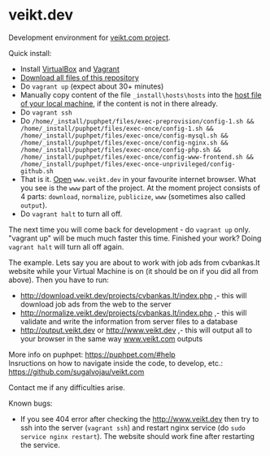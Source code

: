 # veikt.dev
Development environment for [veikt.com project](https://github.com/sugalvojau/veikt.com).

Quick install:
- Install [VirtualBox](https://www.virtualbox.org/) and [Vagrant](https://www.vagrantup.com/)
- [Download all files of this repository](https://github.com/sugalvojau/veikt.dev/archive/master.zip)
- Do `vagrant up` (expect about 30+ minutes)
- Manually copy content of the file `_install\hosts\hosts` into the [host file of your local machine](https://en.wikipedia.org/wiki/Hosts_(file)), if the content is not in there already.
- Do `vagrant ssh` 
- Do `/home/_install/puphpet/files/exec-preprovision/config-1.sh && /home/_install/puphpet/files/exec-once/config-1.sh && /home/_install/puphpet/files/exec-once/config-mysql.sh && /home/_install/puphpet/files/exec-once/config-nginx.sh && /home/_install/puphpet/files/exec-once/config-php.sh && /home/_install/puphpet/files/exec-once/config-www-frontend.sh && /home/_install/puphpet/files/exec-once-unprivileged/config-github.sh`
- That is it. [Open](http://www.veikt.dev) `www.veikt.dev` in your favourite internet browser. What you see is the `www` part of the project. At the moment project consists of 4 parts: `download`, `normalize`, `publicize`, `www` (sometimes also called `output`).
- Do `vagrant halt` to turn all off.
  
  
The next time you will come back for development - do `vagrant up` only. "vagrant up" will be much much faster this time. Finished your work? Doing `vagrant halt` will turn all off again.



The example. Lets say you are about to work with job ads from cvbankas.lt website while your Virtual Machine is on (it should be on if you did all from above). Then you have to run:
- http://download.veikt.dev/projects/cvbankas.lt/index.php ,- this will download job ads from the web to the server
- http://normalize.veikt.dev/projects/cvbankas.lt/index.php ,- this will validate and write the information from server files to a database
- http://output.veikt.dev or http://www.veikt.dev ,- this will output all to your browser in the same way www.veikt.com outputs
  
  
More info on puphpet: https://puphpet.com/#help  
Insructions on how to navigate inside the code, to develop, etc.: https://github.com/sugalvojau/veikt.com

Contact me if any difficulties arise.

Known bugs:
- If you see 404 error after checking the http://www.veikt.dev then try to ssh into the server (`vagrant ssh`) and restart nginx service (do `sudo service nginx restart`). The website should work fine after restarting the service.

